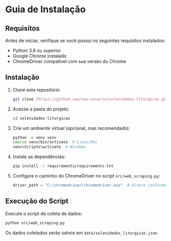 # Guia de Instalação

## Requisitos
Antes de iniciar, verifique se você possui os seguintes requisitos instalados:
- Python 3.8 ou superior
- Google Chrome instalado
- ChromeDriver compatível com sua versão do Chrome

## Instalação
1. Clone este repositório:
   ```sh
   git clone [https://github.com/seu-usuario/solenidades-liturgicas.git](https://github.com/Leandro-Rocha81/boot_whatsApp_qual_solenidade.git)
   ```
   
2. Acesse a pasta do projeto:
   ```sh
   cd solenidades-liturgicas
   ```

3. Crie um ambiente virtual (opcional, mas recomendado):
   ```sh
   python -m venv venv
   source venv/bin/activate  # Linux/Mac
   venv\Scripts\activate  # Windows
   ```

4. Instale as dependências:
   ```sh
   pip install -r requirements/requirements.txt
   ```

5. Configure o caminho do ChromeDriver no script `src/web_scraping.py`:
   ```python
   driver_path = "C:/chromedriver/chromedriver.exe"  # Altere conforme o local do seu ChromeDriver
   ```

## Execução do Script
Execute o script de coleta de dados:
```sh
python src/web_scraping.py
```
Os dados coletados serão salvos em `data/solenidades_liturgicas.json`.
